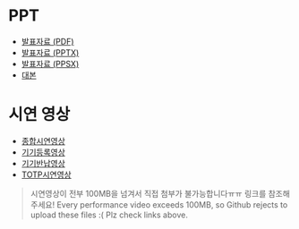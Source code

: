 # PPT
* [발표자료 (PDF)](https://github.com/osamhack2020/IoT_KookMoBan_PonJohmNaimann/blob/master/PPT/showdown.pdf)
* [발표자료 (PPTX)](https://github.com/osamhack2020/IoT_KookMoBan_PonJohmNaimann/blob/master/PPT/showdown.pptx)
* [발표자료 (PPSX)](https://github.com/osamhack2020/IoT_KookMoBan_PonJohmNaimann/blob/master/PPT/showdown.ppsx)
* [대본](https://github.com/osamhack2020/IoT_KookMoBan_PonJohmNaimann/blob/master/PPT/script.docx)

# 시연 영상
* [종합시연영상](https://youtu.be/DbWCQ2gI8T8)
* [기기등록영상](https://youtu.be/X1ljW4mC4LE)
* [기기반납영상](https://youtu.be/j-UtmO9tqu4)
* [TOTP시연영상](https://youtu.be/JxOJ6xShL1s)

> 시연영상이 전부 100MB을 넘겨서 직접 첨부가 불가능합니다ㅠㅠ 링크를 참조해주세요!
> Every performance video exceeds 100MB, so Github rejects to upload these files :( Plz check links above.
